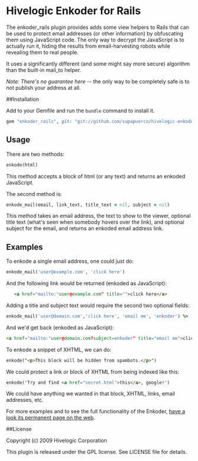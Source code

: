 # Hivelogic Enkoder for Rails

The enkoder_rails plugin provides adds some view helpers to Rails that can be used to
protect email addresses (or other information) by obfuscating them using
JavaScript code. The only way to decrypt the JavaScript is to actually run it,
hiding the results from email-harvesting robots while revealing them to real
people.

It uses a significantly different (and some might say more secure) algorithm
than the built-in mail_to helper.

*Note: There's no guarantee here* -- the only way to be completely safe is to not
publish your address at all.


##Installation

Add to your Gemfile and run the `bundle` command to install it.

 ```ruby
 gem "enkoder_rails", git: "git://github.com/supapuerco/hivelogic-enkoder-rails.git"
 ```

## Usage

There are two methods:

 ```ruby
 enkode(html)
 ```

This method accepts a block of html (or any text) and returns an enkoded JavaScript.

The second method is:

 ```ruby
 enkode_mail(email, link_text, title_text = nil, subject = nil)
 ```
 
This method takes an email address, the text to show to the viewer, optional
title text (what's seen when somebody hovers over the link), and optional
subject for the email, and returns an enkoded email address link.


## Examples

To enkode a single email address, one could just do:

 ```ruby
 enkode_mail('user@example.com', 'click here')
 ```
 
And the following link would be returned (enkoded as JavaScript):

 ```html
	<a href="mailto:"user@example.com" title="">click here</a>
 ```

Adding a title and subject text would require the second two optional fields:

 ```ruby
 enkode_mail('user@domain.com','click here', 'email me', 'enkoder') %>
 ```

And we'd get back (enkoded as JavaScript):

 ```html
 <a href="mailto:"user@domain.com?subject=enkoder" title="email me">click here</a>
 ```

To enkode a snippet of XHTML, we can do:

 ```html
 enkode("<p>This block will be hidden from spambots.</p>")
 ```

We could protect a link or block of XHTML from being indexed like this:

 ```html
 enkode('Try and find <a href="secret.html">this</a>, google!')
 ```

We could have anything we wanted in that block, XHTML, links, email addresses, etc.

For more examples and to see the full functionality of the Enkoder, [have a look
its permanent page on the web](http://hivelogic.com/enkoder).

##License

Copyright (c) 2009 Hivelogic Corporation

This plugin is released under the GPL license.  See LICENSE file for details.
